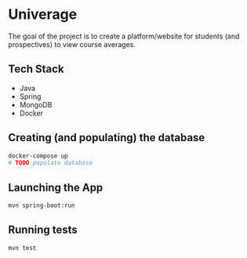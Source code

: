 # Univerage
The goal of the project is to create a platform/website for students (and prospectives) to view course averages.

## Tech Stack
* Java
* Spring
* MongoDB
* Docker

## Creating (and populating) the database
```bash
docker-compose up
# TODO populate database
```

## Launching the App
```bash
mvn spring-boot:run
```

## Running tests
```bash
mvn test
```